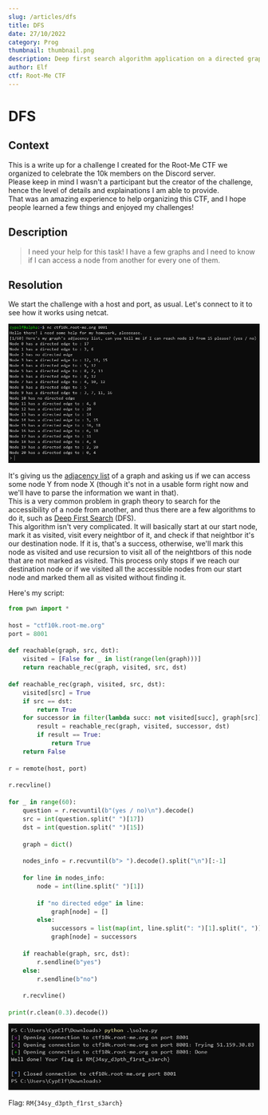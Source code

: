 ```yaml
---
slug: /articles/dfs
title: DFS
date: 27/10/2022
category: Prog
thumbnail: thumbnail.png
description: Deep first search algorithm application on a directed graph
author: Elf
ctf: Root-Me CTF
---
```


# DFS

## Context

This is a write up for a challenge I created for the Root-Me CTF we organized to celebrate the 10k members on the Discord server. \
Please keep in mind I wasn't a participant but the creator of the challenge, hence the level of details and explainations I am able to provide. \
That was an amazing experience to help organizing this CTF, and I hope people learned a few things and enjoyed my challenges!

## Description

> I need your help for this task! I have a few graphs and I need to know if I can access a node from another for every one of them.

## Resolution

We start the challenge with a host and port, as usual. Let's connect to it to see how it works using netcat.

![](chall.png)

It's giving us the [adjacency list](https://en.wikipedia.org/wiki/Adjacency_list) of a graph and asking us if we can access some node Y from node X (though it's not in a usable form right now and we'll have to parse the information we want in that). \
This is a very common problem in graph theory to search for the accessibility of a node from another, and thus there are a few algorithms to do it, such as [Deep First Search](https://en.wikipedia.org/wiki/Depth-first_search) (DFS). \
This algorithm isn't very complicated. It will basically start at our start node, mark it as visited, visit every neightbor of it, and check if that neightbor it's our destination node. If it is, that's a success, otherwise, we'll mark this node as visited and use recursion to visit all of the neightbors of this node that are not marked as visited. This process only stops if we reach our destination node or if we visited all the accessible nodes from our start node and marked them all as visited without finding it.

Here's my script:

```python
from pwn import *

host = "ctf10k.root-me.org"
port = 8001

def reachable(graph, src, dst):
    visited = [False for _ in list(range(len(graph)))]
    return reachable_rec(graph, visited, src, dst)

def reachable_rec(graph, visited, src, dst):
    visited[src] = True
    if src == dst:
        return True
    for successor in filter(lambda succ: not visited[succ], graph[src]):
        result = reachable_rec(graph, visited, successor, dst)
        if result == True:
            return True
    return False

r = remote(host, port)

r.recvline()

for _ in range(60):
    question = r.recvuntil(b"(yes / no)\n").decode()
    src = int(question.split(" ")[17])
    dst = int(question.split(" ")[15])

    graph = dict()

    nodes_info = r.recvuntil(b"> ").decode().split("\n")[:-1]

    for line in nodes_info:
        node = int(line.split(" ")[1])

        if "no directed edge" in line:
            graph[node] = []
        else:
            successors = list(map(int, line.split(": ")[1].split(", ")))
            graph[node] = successors

    if reachable(graph, src, dst):
        r.sendline(b"yes")
    else:
        r.sendline(b"no")

    r.recvline()

print(r.clean(0.3).decode())
```

![](flag.png)

Flag: `RM{34sy_d3pth_f1rst_s3arch}`